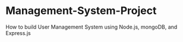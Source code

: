 # Management-System-Project
How to build User Management System using Node.js, mongoDB, and Express.js
